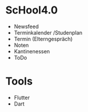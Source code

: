 # ScHool4.0
- Newsfeed
- Terminkalender /Studenplan
- Termin (Elterngespräch)
- Noten
- Kantinenessen
- ToDo

# Tools
- Flutter
- Dart
